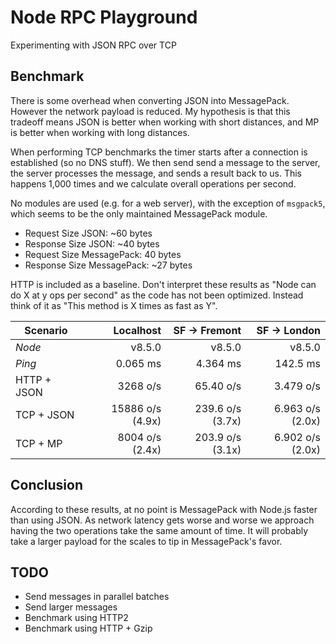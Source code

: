 # Node RPC Playground

Experimenting with JSON RPC over TCP

## Benchmark

There is some overhead when converting JSON into MessagePack. However the network payload is reduced. My hypothesis is that this tradeoff means JSON is better when working with short distances, and MP is better when working with long distances.

When performing TCP benchmarks the timer starts after a connection is established (so no DNS stuff). We then send send a message to the server, the server processes the message, and sends a result back to us. This happens 1,000 times and we calculate overall operations per second.

No modules are used (e.g. for a web server), with the exception of `msgpack5`, which seems to be the only maintained MessagePack module.

* Request Size JSON: ~60 bytes
* Response Size JSON: ~40 bytes
* Request Size MessagePack: 40 bytes
* Response Size MessagePack: ~27 bytes

HTTP is included as a baseline. Don't interpret these results as "Node can do X at y ops per second" as the code has not been optimized. Instead think of it as "This method is X times as fast as Y".

| Scenario    | Localhost         | SF -> Fremont     | SF -> London      |
|-------------|------------------:|------------------:|------------------:|
| _Node_      | v8.5.0            | v8.5.0            | v8.5.0            |
| _Ping_      | 0.065 ms          | 4.364 ms          | 142.5 ms          |
| HTTP + JSON | 3268 o/s          | 65.40 o/s         | 3.479 o/s         |
| TCP + JSON  | 15886 o/s (4.9x)  | 239.6 o/s (3.7x)  | 6.963 o/s (2.0x)  |
| TCP + MP    | 8004 o/s (2.4x)   | 203.9 o/s (3.1x)  | 6.902 o/s (2.0x)  |

## Conclusion

According to these results, at no point is MessagePack with Node.js faster than using JSON. As network latency gets worse and worse we approach having the two operations take the same amount of time. It will probably take a larger payload for the scales to tip in MessagePack's favor.

## TODO

* Send messages in parallel batches
* Send larger messages
* Benchmark using HTTP2
* Benchmark using HTTP + Gzip
